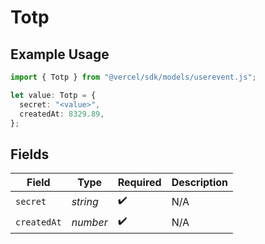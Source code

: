 # Totp

## Example Usage

```typescript
import { Totp } from "@vercel/sdk/models/userevent.js";

let value: Totp = {
  secret: "<value>",
  createdAt: 8329.89,
};
```

## Fields

| Field              | Type               | Required           | Description        |
| ------------------ | ------------------ | ------------------ | ------------------ |
| `secret`           | *string*           | :heavy_check_mark: | N/A                |
| `createdAt`        | *number*           | :heavy_check_mark: | N/A                |
